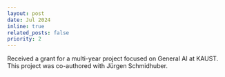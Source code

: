 ```yaml
---
layout: post
date: Jul 2024
inline: true
related_posts: false
priority: 2
---
```


Received a grant for a multi-year project focused on General AI at KAUST. This project was co-authored with Jürgen Schmidhuber.